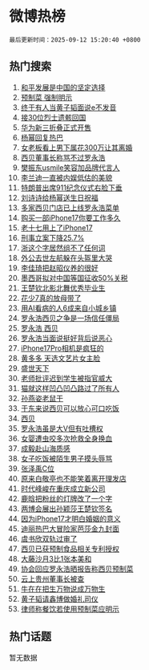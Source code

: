 # 微博热榜

`最后更新时间：2025-09-12 15:20:40 +0800`

## 热门搜索

1. [和平发展是中国的坚定选择](https://m.weibo.cn/search?containerid=100103type%3D1%26t%3D10%26q%3D%23%E5%92%8C%E5%B9%B3%E5%8F%91%E5%B1%95%E6%98%AF%E4%B8%AD%E5%9B%BD%E7%9A%84%E5%9D%9A%E5%AE%9A%E9%80%89%E6%8B%A9%23&stream_entry_id=51&isnewpage=1&extparam=seat%3D1%26q%3D%2523%25E5%2592%258C%25E5%25B9%25B3%25E5%258F%2591%25E5%25B1%2595%25E6%2598%25AF%25E4%25B8%25AD%25E5%259B%25BD%25E7%259A%2584%25E5%259D%259A%25E5%25AE%259A%25E9%2580%2589%25E6%258B%25A9%2523%26filter_type%3Drealtimehot%26stream_entry_id%3D51%26c_type%3D51%26cate%3D10103%26dgr%3D0%26pos%3D0%26display_time%3D1757661639%26pre_seqid%3D17576616393760262004135)
1. [预制菜 强制明示](https://m.weibo.cn/search?containerid=100103type%3D1%26t%3D10%26q%3D%E9%A2%84%E5%88%B6%E8%8F%9C+%E5%BC%BA%E5%88%B6%E6%98%8E%E7%A4%BA&stream_entry_id=31&isnewpage=1&extparam=seat%3D1%26q%3D%25E9%25A2%2584%25E5%2588%25B6%25E8%258F%259C%2520%25E5%25BC%25BA%25E5%2588%25B6%25E6%2598%258E%25E7%25A4%25BA%26filter_type%3Drealtimehot%26band_rank%3D1%26c_type%3D31%26pos%3D0%26cate%3D5001%26flag%3D0%26realpos%3D1%26lcate%3D5001%26dgr%3D0%26stream_entry_id%3D31%26display_time%3D1757661639%26pre_seqid%3D17576616393760262004135)
1. [终于有人当黄子韬面说e不发音](https://m.weibo.cn/search?containerid=100103type%3D1%26t%3D10%26q%3D%E7%BB%88%E4%BA%8E%E6%9C%89%E4%BA%BA%E5%BD%93%E9%BB%84%E5%AD%90%E9%9F%AC%E9%9D%A2%E8%AF%B4e%E4%B8%8D%E5%8F%91%E9%9F%B3&stream_entry_id=31&isnewpage=1&extparam=seat%3D1%26q%3D%25E7%25BB%2588%25E4%25BA%258E%25E6%259C%2589%25E4%25BA%25BA%25E5%25BD%2593%25E9%25BB%2584%25E5%25AD%2590%25E9%259F%25AC%25E9%259D%25A2%25E8%25AF%25B4e%25E4%25B8%258D%25E5%258F%2591%25E9%259F%25B3%26filter_type%3Drealtimehot%26band_rank%3D2%26c_type%3D31%26pos%3D1%26cate%3D5001%26flag%3D1%26realpos%3D2%26lcate%3D5001%26dgr%3D0%26stream_entry_id%3D31%26display_time%3D1757661639%26pre_seqid%3D17576616393760262004135)
1. [接30位烈士遗骸回国](https://m.weibo.cn/search?containerid=100103type%3D1%26t%3D10%26q%3D%23%E6%8E%A530%E4%BD%8D%E7%83%88%E5%A3%AB%E9%81%97%E9%AA%B8%E5%9B%9E%E5%9B%BD%23&stream_entry_id=31&isnewpage=1&extparam=seat%3D1%26q%3D%2523%25E6%258E%25A530%25E4%25BD%258D%25E7%2583%2588%25E5%25A3%25AB%25E9%2581%2597%25E9%25AA%25B8%25E5%259B%259E%25E5%259B%25BD%2523%26filter_type%3Drealtimehot%26band_rank%3D3%26c_type%3D31%26pos%3D2%26cate%3D5001%26flag%3D0%26realpos%3D3%26lcate%3D5001%26dgr%3D0%26stream_entry_id%3D31%26display_time%3D1757661639%26pre_seqid%3D17576616393760262004135)
1. [华为新三折叠正式开售](https://m.weibo.cn/search?containerid=100103type%3D1%26t%3D10%26q%3D%23%E5%8D%8E%E4%B8%BA%E6%96%B0%E4%B8%89%E6%8A%98%E5%8F%A0%E6%AD%A3%E5%BC%8F%E5%BC%80%E5%94%AE%23&stream_entry_id=31&isnewpage=1&extparam=seat%3D1%26q%3D%2523%25E5%258D%258E%25E4%25B8%25BA%25E6%2596%25B0%25E4%25B8%2589%25E6%258A%2598%25E5%258F%25A0%25E6%25AD%25A3%25E5%25BC%258F%25E5%25BC%2580%25E5%2594%25AE%2523%26filter_type%3Drealtimehot%26band_rank%3D4%26adid%3D300783%26topic_ad%3D1%26pos%3D3%26cate%3D5001%26stream_entry_id%3D31%26is_ad_pos%3D1%26lcate%3D5001%26c_type%3D31%26dgr%3D0%26display_time%3D1757661639%26pre_seqid%3D17576616393760262004135)
1. [杨幂回复热巴](https://m.weibo.cn/search?containerid=100103type%3D1%26t%3D10%26q%3D%23%E6%9D%A8%E5%B9%82%E5%9B%9E%E5%A4%8D%E7%83%AD%E5%B7%B4%23&stream_entry_id=31&isnewpage=1&extparam=seat%3D1%26q%3D%2523%25E6%259D%25A8%25E5%25B9%2582%25E5%259B%259E%25E5%25A4%258D%25E7%2583%25AD%25E5%25B7%25B4%2523%26filter_type%3Drealtimehot%26band_rank%3D4%26c_type%3D31%26pos%3D4%26cate%3D5001%26flag%3D1%26realpos%3D4%26lcate%3D5001%26dgr%3D0%26stream_entry_id%3D31%26display_time%3D1757661639%26pre_seqid%3D17576616393760262004135)
1. [女老板看上男下属花300万让其离婚](https://m.weibo.cn/search?containerid=100103type%3D1%26t%3D10%26q%3D%23%E5%A5%B3%E8%80%81%E6%9D%BF%E7%9C%8B%E4%B8%8A%E7%94%B7%E4%B8%8B%E5%B1%9E%E8%8A%B1300%E4%B8%87%E8%AE%A9%E5%85%B6%E7%A6%BB%E5%A9%9A%23&stream_entry_id=31&isnewpage=1&extparam=seat%3D1%26q%3D%2523%25E5%25A5%25B3%25E8%2580%2581%25E6%259D%25BF%25E7%259C%258B%25E4%25B8%258A%25E7%2594%25B7%25E4%25B8%258B%25E5%25B1%259E%25E8%258A%25B1300%25E4%25B8%2587%25E8%25AE%25A9%25E5%2585%25B6%25E7%25A6%25BB%25E5%25A9%259A%2523%26filter_type%3Drealtimehot%26band_rank%3D5%26c_type%3D31%26pos%3D5%26cate%3D5001%26flag%3D0%26realpos%3D5%26lcate%3D5001%26dgr%3D0%26stream_entry_id%3D31%26display_time%3D1757661639%26pre_seqid%3D17576616393760262004135)
1. [西贝董事长称骂不过罗永浩](https://m.weibo.cn/search?containerid=100103type%3D1%26t%3D10%26q%3D%23%E8%A5%BF%E8%B4%9D%E8%91%A3%E4%BA%8B%E9%95%BF%E7%A7%B0%E9%AA%82%E4%B8%8D%E8%BF%87%E7%BD%97%E6%B0%B8%E6%B5%A9%23&stream_entry_id=31&isnewpage=1&extparam=seat%3D1%26q%3D%2523%25E8%25A5%25BF%25E8%25B4%259D%25E8%2591%25A3%25E4%25BA%258B%25E9%2595%25BF%25E7%25A7%25B0%25E9%25AA%2582%25E4%25B8%258D%25E8%25BF%2587%25E7%25BD%2597%25E6%25B0%25B8%25E6%25B5%25A9%2523%26filter_type%3Drealtimehot%26band_rank%3D6%26c_type%3D31%26pos%3D6%26cate%3D5001%26flag%3D0%26realpos%3D6%26lcate%3D5001%26dgr%3D0%26stream_entry_id%3D31%26display_time%3D1757661639%26pre_seqid%3D17576616393760262004135)
1. [樊振东usmile笑容加品牌代言人](https://m.weibo.cn/search?containerid=100103type%3D1%26t%3D10%26q%3D%23%E6%A8%8A%E6%8C%AF%E4%B8%9Cusmile%E7%AC%91%E5%AE%B9%E5%8A%A0%E5%93%81%E7%89%8C%E4%BB%A3%E8%A8%80%E4%BA%BA%23&stream_entry_id=31&isnewpage=1&extparam=seat%3D1%26q%3D%2523%25E6%25A8%258A%25E6%258C%25AF%25E4%25B8%259Cusmile%25E7%25AC%2591%25E5%25AE%25B9%25E5%258A%25A0%25E5%2593%2581%25E7%2589%258C%25E4%25BB%25A3%25E8%25A8%2580%25E4%25BA%25BA%2523%26filter_type%3Drealtimehot%26band_rank%3D7%26adid%3D300819%26topic_ad%3D1%26pos%3D7%26cate%3D5001%26stream_entry_id%3D31%26is_ad_pos%3D1%26lcate%3D5001%26c_type%3D31%26dgr%3D0%26display_time%3D1757661639%26pre_seqid%3D17576616393760262004135)
1. [李兰迪一直被内娱低估的美貌](https://m.weibo.cn/search?containerid=100103type%3D1%26t%3D10%26q%3D%E6%9D%8E%E5%85%B0%E8%BF%AA%E4%B8%80%E7%9B%B4%E8%A2%AB%E5%86%85%E5%A8%B1%E4%BD%8E%E4%BC%B0%E7%9A%84%E7%BE%8E%E8%B2%8C&stream_entry_id=31&isnewpage=1&extparam=seat%3D1%26q%3D%25E6%259D%258E%25E5%2585%25B0%25E8%25BF%25AA%25E4%25B8%2580%25E7%259B%25B4%25E8%25A2%25AB%25E5%2586%2585%25E5%25A8%25B1%25E4%25BD%258E%25E4%25BC%25B0%25E7%259A%2584%25E7%25BE%258E%25E8%25B2%258C%26filter_type%3Drealtimehot%26band_rank%3D7%26c_type%3D31%26pos%3D8%26cate%3D5001%26flag%3D1%26realpos%3D7%26lcate%3D5001%26dgr%3D0%26stream_entry_id%3D31%26display_time%3D1757661639%26pre_seqid%3D17576616393760262004135)
1. [特朗普出席911纪念仪式右脸下垂](https://m.weibo.cn/search?containerid=100103type%3D1%26t%3D10%26q%3D%23%E7%89%B9%E6%9C%97%E6%99%AE%E5%87%BA%E5%B8%AD911%E7%BA%AA%E5%BF%B5%E4%BB%AA%E5%BC%8F%E5%8F%B3%E8%84%B8%E4%B8%8B%E5%9E%82%23&stream_entry_id=31&isnewpage=1&extparam=seat%3D1%26q%3D%2523%25E7%2589%25B9%25E6%259C%2597%25E6%2599%25AE%25E5%2587%25BA%25E5%25B8%25AD911%25E7%25BA%25AA%25E5%25BF%25B5%25E4%25BB%25AA%25E5%25BC%258F%25E5%258F%25B3%25E8%2584%25B8%25E4%25B8%258B%25E5%259E%2582%2523%26filter_type%3Drealtimehot%26band_rank%3D8%26c_type%3D31%26pos%3D9%26cate%3D5001%26flag%3D0%26realpos%3D8%26lcate%3D5001%26dgr%3D0%26stream_entry_id%3D31%26display_time%3D1757661639%26pre_seqid%3D17576616393760262004135)
1. [刘诗诗给杨幂送生日祝福](https://m.weibo.cn/search?containerid=100103type%3D1%26t%3D10%26q%3D%23%E5%88%98%E8%AF%97%E8%AF%97%E7%BB%99%E6%9D%A8%E5%B9%82%E9%80%81%E7%94%9F%E6%97%A5%E7%A5%9D%E7%A6%8F%23&stream_entry_id=31&isnewpage=1&extparam=seat%3D1%26q%3D%2523%25E5%2588%2598%25E8%25AF%2597%25E8%25AF%2597%25E7%25BB%2599%25E6%259D%25A8%25E5%25B9%2582%25E9%2580%2581%25E7%2594%259F%25E6%2597%25A5%25E7%25A5%259D%25E7%25A6%258F%2523%26filter_type%3Drealtimehot%26band_rank%3D9%26c_type%3D31%26pos%3D10%26cate%3D5001%26flag%3D1%26realpos%3D9%26lcate%3D5001%26dgr%3D0%26stream_entry_id%3D31%26display_time%3D1757661639%26pre_seqid%3D17576616393760262004135)
1. [多家西贝门店已上线罗永浩菜单](https://m.weibo.cn/search?containerid=100103type%3D1%26t%3D10%26q%3D%23%E5%A4%9A%E5%AE%B6%E8%A5%BF%E8%B4%9D%E9%97%A8%E5%BA%97%E5%B7%B2%E4%B8%8A%E7%BA%BF%E7%BD%97%E6%B0%B8%E6%B5%A9%E8%8F%9C%E5%8D%95%23&stream_entry_id=31&isnewpage=1&extparam=seat%3D1%26q%3D%2523%25E5%25A4%259A%25E5%25AE%25B6%25E8%25A5%25BF%25E8%25B4%259D%25E9%2597%25A8%25E5%25BA%2597%25E5%25B7%25B2%25E4%25B8%258A%25E7%25BA%25BF%25E7%25BD%2597%25E6%25B0%25B8%25E6%25B5%25A9%25E8%258F%259C%25E5%258D%2595%2523%26filter_type%3Drealtimehot%26band_rank%3D10%26c_type%3D31%26pos%3D11%26cate%3D5001%26flag%3D1%26realpos%3D10%26lcate%3D5001%26dgr%3D0%26stream_entry_id%3D31%26display_time%3D1757661639%26pre_seqid%3D17576616393760262004135)
1. [购买一部iPhone17你要工作多久](https://m.weibo.cn/search?containerid=100103type%3D1%26t%3D10%26q%3D%E8%B4%AD%E4%B9%B0%E4%B8%80%E9%83%A8iPhone17%E4%BD%A0%E8%A6%81%E5%B7%A5%E4%BD%9C%E5%A4%9A%E4%B9%85&stream_entry_id=31&isnewpage=1&extparam=seat%3D1%26q%3D%25E8%25B4%25AD%25E4%25B9%25B0%25E4%25B8%2580%25E9%2583%25A8iPhone17%25E4%25BD%25A0%25E8%25A6%2581%25E5%25B7%25A5%25E4%25BD%259C%25E5%25A4%259A%25E4%25B9%2585%26filter_type%3Drealtimehot%26band_rank%3D11%26c_type%3D31%26pos%3D12%26cate%3D5001%26flag%3D2%26realpos%3D11%26lcate%3D5001%26dgr%3D0%26stream_entry_id%3D31%26display_time%3D1757661639%26pre_seqid%3D17576616393760262004135)
1. [老十七用上了iPhone17](https://m.weibo.cn/search?containerid=100103type%3D1%26t%3D10%26q%3D%E8%80%81%E5%8D%81%E4%B8%83%E7%94%A8%E4%B8%8A%E4%BA%86iPhone17&stream_entry_id=31&isnewpage=1&extparam=seat%3D1%26q%3D%25E8%2580%2581%25E5%258D%2581%25E4%25B8%2583%25E7%2594%25A8%25E4%25B8%258A%25E4%25BA%2586iPhone17%26filter_type%3Drealtimehot%26band_rank%3D12%26c_type%3D31%26pos%3D13%26cate%3D5001%26flag%3D1%26realpos%3D12%26lcate%3D5001%26dgr%3D0%26stream_entry_id%3D31%26display_time%3D1757661639%26pre_seqid%3D17576616393760262004135)
1. [刑事立案下降25.7%](https://m.weibo.cn/search?containerid=100103type%3D1%26t%3D10%26q%3D%23%E5%88%91%E4%BA%8B%E7%AB%8B%E6%A1%88%E4%B8%8B%E9%99%8D25.7%25%23&stream_entry_id=31&isnewpage=1&extparam=seat%3D1%26q%3D%2523%25E5%2588%2591%25E4%25BA%258B%25E7%25AB%258B%25E6%25A1%2588%25E4%25B8%258B%25E9%2599%258D25.7%2525%2523%26filter_type%3Drealtimehot%26band_rank%3D13%26c_type%3D31%26pos%3D14%26cate%3D5001%26flag%3D0%26realpos%3D13%26lcate%3D5001%26dgr%3D0%26stream_entry_id%3D31%26display_time%3D1757661639%26pre_seqid%3D17576616393760262004135)
1. [浙这个字居然组不了任何词](https://m.weibo.cn/search?containerid=100103type%3D1%26t%3D10%26q%3D%E6%B5%99%E8%BF%99%E4%B8%AA%E5%AD%97%E5%B1%85%E7%84%B6%E7%BB%84%E4%B8%8D%E4%BA%86%E4%BB%BB%E4%BD%95%E8%AF%8D&stream_entry_id=31&isnewpage=1&extparam=seat%3D1%26q%3D%25E6%25B5%2599%25E8%25BF%2599%25E4%25B8%25AA%25E5%25AD%2597%25E5%25B1%2585%25E7%2584%25B6%25E7%25BB%2584%25E4%25B8%258D%25E4%25BA%2586%25E4%25BB%25BB%25E4%25BD%2595%25E8%25AF%258D%26filter_type%3Drealtimehot%26band_rank%3D14%26c_type%3D31%26pos%3D15%26cate%3D5001%26flag%3D1%26realpos%3D14%26lcate%3D5001%26dgr%3D0%26stream_entry_id%3D31%26display_time%3D1757661639%26pre_seqid%3D17576616393760262004135)
1. [外公去世左航躲在头盔里大哭](https://m.weibo.cn/search?containerid=100103type%3D1%26t%3D10%26q%3D%E5%A4%96%E5%85%AC%E5%8E%BB%E4%B8%96%E5%B7%A6%E8%88%AA%E8%BA%B2%E5%9C%A8%E5%A4%B4%E7%9B%94%E9%87%8C%E5%A4%A7%E5%93%AD&stream_entry_id=31&isnewpage=1&extparam=seat%3D1%26q%3D%25E5%25A4%2596%25E5%2585%25AC%25E5%258E%25BB%25E4%25B8%2596%25E5%25B7%25A6%25E8%2588%25AA%25E8%25BA%25B2%25E5%259C%25A8%25E5%25A4%25B4%25E7%259B%2594%25E9%2587%258C%25E5%25A4%25A7%25E5%2593%25AD%26filter_type%3Drealtimehot%26band_rank%3D15%26c_type%3D31%26pos%3D16%26cate%3D5001%26flag%3D0%26realpos%3D15%26lcate%3D5001%26dgr%3D0%26stream_entry_id%3D31%26display_time%3D1757661639%26pre_seqid%3D17576616393760262004135)
1. [李佳琦把赵昭仪养的很好](https://m.weibo.cn/search?containerid=100103type%3D1%26t%3D10%26q%3D%E6%9D%8E%E4%BD%B3%E7%90%A6%E6%8A%8A%E8%B5%B5%E6%98%AD%E4%BB%AA%E5%85%BB%E7%9A%84%E5%BE%88%E5%A5%BD&stream_entry_id=31&isnewpage=1&extparam=seat%3D1%26q%3D%25E6%259D%258E%25E4%25BD%25B3%25E7%2590%25A6%25E6%258A%258A%25E8%25B5%25B5%25E6%2598%25AD%25E4%25BB%25AA%25E5%2585%25BB%25E7%259A%2584%25E5%25BE%2588%25E5%25A5%25BD%26filter_type%3Drealtimehot%26band_rank%3D16%26c_type%3D31%26pos%3D17%26cate%3D5001%26flag%3D0%26realpos%3D16%26lcate%3D5001%26dgr%3D0%26stream_entry_id%3D31%26display_time%3D1757661639%26pre_seqid%3D17576616393760262004135)
1. [墨西哥拟对中国等国征收50%关税](https://m.weibo.cn/search?containerid=100103type%3D1%26t%3D10%26q%3D%23%E5%A2%A8%E8%A5%BF%E5%93%A5%E6%8B%9F%E5%AF%B9%E4%B8%AD%E5%9B%BD%E7%AD%89%E5%9B%BD%E5%BE%81%E6%94%B650%25%E5%85%B3%E7%A8%8E%23&stream_entry_id=31&isnewpage=1&extparam=seat%3D1%26q%3D%2523%25E5%25A2%25A8%25E8%25A5%25BF%25E5%2593%25A5%25E6%258B%259F%25E5%25AF%25B9%25E4%25B8%25AD%25E5%259B%25BD%25E7%25AD%2589%25E5%259B%25BD%25E5%25BE%2581%25E6%2594%25B650%2525%25E5%2585%25B3%25E7%25A8%258E%2523%26filter_type%3Drealtimehot%26band_rank%3D17%26c_type%3D31%26pos%3D18%26cate%3D5001%26flag%3D1%26realpos%3D17%26lcate%3D5001%26dgr%3D0%26stream_entry_id%3D31%26display_time%3D1757661639%26pre_seqid%3D17576616393760262004135)
1. [王楚钦北影北舞优秀毕业生](https://m.weibo.cn/search?containerid=100103type%3D1%26t%3D10%26q%3D%23%E7%8E%8B%E6%A5%9A%E9%92%A6%E5%8C%97%E5%BD%B1%E5%8C%97%E8%88%9E%E4%BC%98%E7%A7%80%E6%AF%95%E4%B8%9A%E7%94%9F%23&stream_entry_id=31&isnewpage=1&extparam=seat%3D1%26q%3D%2523%25E7%258E%258B%25E6%25A5%259A%25E9%2592%25A6%25E5%258C%2597%25E5%25BD%25B1%25E5%258C%2597%25E8%2588%259E%25E4%25BC%2598%25E7%25A7%2580%25E6%25AF%2595%25E4%25B8%259A%25E7%2594%259F%2523%26filter_type%3Drealtimehot%26band_rank%3D18%26c_type%3D31%26pos%3D19%26cate%3D5001%26flag%3D1%26realpos%3D18%26lcate%3D5001%26dgr%3D0%26stream_entry_id%3D31%26display_time%3D1757661639%26pre_seqid%3D17576616393760262004135)
1. [花少7真的放母带了](https://m.weibo.cn/search?containerid=100103type%3D1%26t%3D10%26q%3D%23%E8%8A%B1%E5%B0%917%E7%9C%9F%E7%9A%84%E6%94%BE%E6%AF%8D%E5%B8%A6%E4%BA%86%23&stream_entry_id=31&isnewpage=1&extparam=seat%3D1%26q%3D%2523%25E8%258A%25B1%25E5%25B0%25917%25E7%259C%259F%25E7%259A%2584%25E6%2594%25BE%25E6%25AF%258D%25E5%25B8%25A6%25E4%25BA%2586%2523%26filter_type%3Drealtimehot%26band_rank%3D19%26c_type%3D31%26pos%3D20%26cate%3D5001%26flag%3D1%26realpos%3D19%26lcate%3D5001%26dgr%3D0%26stream_entry_id%3D31%26display_time%3D1757661639%26pre_seqid%3D17576616393760262004135)
1. [用AI看病的人6成来自小城乡镇](https://m.weibo.cn/search?containerid=100103type%3D1%26t%3D10%26q%3D%23%E7%94%A8AI%E7%9C%8B%E7%97%85%E7%9A%84%E4%BA%BA6%E6%88%90%E6%9D%A5%E8%87%AA%E5%B0%8F%E5%9F%8E%E4%B9%A1%E9%95%87%23&stream_entry_id=31&isnewpage=1&extparam=seat%3D1%26q%3D%2523%25E7%2594%25A8AI%25E7%259C%258B%25E7%2597%2585%25E7%259A%2584%25E4%25BA%25BA6%25E6%2588%2590%25E6%259D%25A5%25E8%2587%25AA%25E5%25B0%258F%25E5%259F%258E%25E4%25B9%25A1%25E9%2595%2587%2523%26filter_type%3Drealtimehot%26band_rank%3D20%26c_type%3D31%26pos%3D21%26cate%3D5001%26flag%3D1%26realpos%3D20%26lcate%3D5001%26dgr%3D0%26stream_entry_id%3D31%26display_time%3D1757661639%26pre_seqid%3D17576616393760262004135)
1. [罗永浩西贝之争是一场信任僵局](https://m.weibo.cn/search?containerid=100103type%3D1%26t%3D10%26q%3D%23%E7%BD%97%E6%B0%B8%E6%B5%A9%E8%A5%BF%E8%B4%9D%E4%B9%8B%E4%BA%89%E6%98%AF%E4%B8%80%E5%9C%BA%E4%BF%A1%E4%BB%BB%E5%83%B5%E5%B1%80%23&stream_entry_id=31&isnewpage=1&extparam=seat%3D1%26q%3D%2523%25E7%25BD%2597%25E6%25B0%25B8%25E6%25B5%25A9%25E8%25A5%25BF%25E8%25B4%259D%25E4%25B9%258B%25E4%25BA%2589%25E6%2598%25AF%25E4%25B8%2580%25E5%259C%25BA%25E4%25BF%25A1%25E4%25BB%25BB%25E5%2583%25B5%25E5%25B1%2580%2523%26filter_type%3Drealtimehot%26band_rank%3D21%26c_type%3D31%26pos%3D22%26cate%3D5001%26flag%3D1%26realpos%3D21%26lcate%3D5001%26dgr%3D0%26stream_entry_id%3D31%26display_time%3D1757661639%26pre_seqid%3D17576616393760262004135)
1. [罗永浩 西贝](https://m.weibo.cn/search?containerid=100103type%3D1%26t%3D10%26q%3D%E7%BD%97%E6%B0%B8%E6%B5%A9+%E8%A5%BF%E8%B4%9D&stream_entry_id=31&isnewpage=1&extparam=seat%3D1%26q%3D%25E7%25BD%2597%25E6%25B0%25B8%25E6%25B5%25A9%2520%25E8%25A5%25BF%25E8%25B4%259D%26filter_type%3Drealtimehot%26band_rank%3D22%26c_type%3D31%26pos%3D23%26cate%3D5001%26flag%3D0%26realpos%3D22%26lcate%3D5001%26dgr%3D0%26stream_entry_id%3D31%26display_time%3D1757661639%26pre_seqid%3D17576616393760262004135)
1. [罗永浩当面说挺好背后说恶心](https://m.weibo.cn/search?containerid=100103type%3D1%26t%3D10%26q%3D%23%E7%BD%97%E6%B0%B8%E6%B5%A9%E5%BD%93%E9%9D%A2%E8%AF%B4%E6%8C%BA%E5%A5%BD%E8%83%8C%E5%90%8E%E8%AF%B4%E6%81%B6%E5%BF%83%23&stream_entry_id=31&isnewpage=1&extparam=seat%3D1%26q%3D%2523%25E7%25BD%2597%25E6%25B0%25B8%25E6%25B5%25A9%25E5%25BD%2593%25E9%259D%25A2%25E8%25AF%25B4%25E6%258C%25BA%25E5%25A5%25BD%25E8%2583%258C%25E5%2590%258E%25E8%25AF%25B4%25E6%2581%25B6%25E5%25BF%2583%2523%26filter_type%3Drealtimehot%26band_rank%3D23%26c_type%3D31%26pos%3D24%26cate%3D5001%26flag%3D0%26realpos%3D23%26lcate%3D5001%26dgr%3D0%26stream_entry_id%3D31%26display_time%3D1757661639%26pre_seqid%3D17576616393760262004135)
1. [iPhone17Pro相机是疯狂的](https://m.weibo.cn/search?containerid=100103type%3D1%26t%3D10%26q%3DiPhone17Pro%E7%9B%B8%E6%9C%BA%E6%98%AF%E7%96%AF%E7%8B%82%E7%9A%84&stream_entry_id=31&isnewpage=1&extparam=seat%3D1%26q%3DiPhone17Pro%25E7%259B%25B8%25E6%259C%25BA%25E6%2598%25AF%25E7%2596%25AF%25E7%258B%2582%25E7%259A%2584%26filter_type%3Drealtimehot%26band_rank%3D24%26c_type%3D31%26pos%3D25%26cate%3D5001%26flag%3D0%26realpos%3D24%26lcate%3D5001%26dgr%3D0%26stream_entry_id%3D31%26display_time%3D1757661639%26pre_seqid%3D17576616393760262004135)
1. [黄多多 天选文艺片女主脸](https://m.weibo.cn/search?containerid=100103type%3D1%26t%3D10%26q%3D%E9%BB%84%E5%A4%9A%E5%A4%9A+%E5%A4%A9%E9%80%89%E6%96%87%E8%89%BA%E7%89%87%E5%A5%B3%E4%B8%BB%E8%84%B8&stream_entry_id=31&isnewpage=1&extparam=seat%3D1%26q%3D%25E9%25BB%2584%25E5%25A4%259A%25E5%25A4%259A%2520%25E5%25A4%25A9%25E9%2580%2589%25E6%2596%2587%25E8%2589%25BA%25E7%2589%2587%25E5%25A5%25B3%25E4%25B8%25BB%25E8%2584%25B8%26filter_type%3Drealtimehot%26band_rank%3D25%26c_type%3D31%26pos%3D26%26cate%3D5001%26flag%3D0%26realpos%3D25%26lcate%3D5001%26dgr%3D0%26stream_entry_id%3D31%26display_time%3D1757661639%26pre_seqid%3D17576616393760262004135)
1. [盛世天下](https://m.weibo.cn/search?containerid=100103type%3D1%26t%3D10%26q%3D%E7%9B%9B%E4%B8%96%E5%A4%A9%E4%B8%8B&stream_entry_id=31&isnewpage=1&extparam=seat%3D1%26q%3D%25E7%259B%259B%25E4%25B8%2596%25E5%25A4%25A9%25E4%25B8%258B%26filter_type%3Drealtimehot%26band_rank%3D26%26c_type%3D31%26pos%3D27%26cate%3D5001%26flag%3D1%26realpos%3D26%26lcate%3D5001%26dgr%3D0%26stream_entry_id%3D31%26display_time%3D1757661639%26pre_seqid%3D17576616393760262004135)
1. [老师批评迟到学生被指官威大](https://m.weibo.cn/search?containerid=100103type%3D1%26t%3D10%26q%3D%E8%80%81%E5%B8%88%E6%89%B9%E8%AF%84%E8%BF%9F%E5%88%B0%E5%AD%A6%E7%94%9F%E8%A2%AB%E6%8C%87%E5%AE%98%E5%A8%81%E5%A4%A7&stream_entry_id=31&isnewpage=1&extparam=seat%3D1%26q%3D%25E8%2580%2581%25E5%25B8%2588%25E6%2589%25B9%25E8%25AF%2584%25E8%25BF%259F%25E5%2588%25B0%25E5%25AD%25A6%25E7%2594%259F%25E8%25A2%25AB%25E6%258C%2587%25E5%25AE%2598%25E5%25A8%2581%25E5%25A4%25A7%26filter_type%3Drealtimehot%26band_rank%3D27%26c_type%3D31%26pos%3D28%26cate%3D5001%26flag%3D0%26realpos%3D27%26lcate%3D5001%26dgr%3D0%26stream_entry_id%3D31%26display_time%3D1757661639%26pre_seqid%3D17576616393760262004135)
1. [猫就这样凹凸凹凸路过了所有人](https://m.weibo.cn/search?containerid=100103type%3D1%26t%3D10%26q%3D%E7%8C%AB%E5%B0%B1%E8%BF%99%E6%A0%B7%E5%87%B9%E5%87%B8%E5%87%B9%E5%87%B8%E8%B7%AF%E8%BF%87%E4%BA%86%E6%89%80%E6%9C%89%E4%BA%BA&stream_entry_id=31&isnewpage=1&extparam=seat%3D1%26q%3D%25E7%258C%25AB%25E5%25B0%25B1%25E8%25BF%2599%25E6%25A0%25B7%25E5%2587%25B9%25E5%2587%25B8%25E5%2587%25B9%25E5%2587%25B8%25E8%25B7%25AF%25E8%25BF%2587%25E4%25BA%2586%25E6%2589%2580%25E6%259C%2589%25E4%25BA%25BA%26filter_type%3Drealtimehot%26band_rank%3D28%26c_type%3D31%26pos%3D29%26cate%3D5001%26flag%3D0%26realpos%3D28%26lcate%3D5001%26dgr%3D0%26stream_entry_id%3D31%26display_time%3D1757661639%26pre_seqid%3D17576616393760262004135)
1. [孙燕姿老鼠干](https://m.weibo.cn/search?containerid=100103type%3D1%26t%3D10%26q%3D%E5%AD%99%E7%87%95%E5%A7%BF%E8%80%81%E9%BC%A0%E5%B9%B2&stream_entry_id=31&isnewpage=1&extparam=seat%3D1%26q%3D%25E5%25AD%2599%25E7%2587%2595%25E5%25A7%25BF%25E8%2580%2581%25E9%25BC%25A0%25E5%25B9%25B2%26filter_type%3Drealtimehot%26band_rank%3D29%26c_type%3D31%26pos%3D30%26cate%3D5001%26flag%3D0%26realpos%3D29%26lcate%3D5001%26dgr%3D0%26stream_entry_id%3D31%26display_time%3D1757661639%26pre_seqid%3D17576616393760262004135)
1. [于东来说西贝可以放心可口吃饭](https://m.weibo.cn/search?containerid=100103type%3D1%26t%3D10%26q%3D%23%E4%BA%8E%E4%B8%9C%E6%9D%A5%E8%AF%B4%E8%A5%BF%E8%B4%9D%E5%8F%AF%E4%BB%A5%E6%94%BE%E5%BF%83%E5%8F%AF%E5%8F%A3%E5%90%83%E9%A5%AD%23&stream_entry_id=31&isnewpage=1&extparam=seat%3D1%26q%3D%2523%25E4%25BA%258E%25E4%25B8%259C%25E6%259D%25A5%25E8%25AF%25B4%25E8%25A5%25BF%25E8%25B4%259D%25E5%258F%25AF%25E4%25BB%25A5%25E6%2594%25BE%25E5%25BF%2583%25E5%258F%25AF%25E5%258F%25A3%25E5%2590%2583%25E9%25A5%25AD%2523%26filter_type%3Drealtimehot%26band_rank%3D30%26c_type%3D31%26pos%3D31%26cate%3D5001%26flag%3D1%26realpos%3D30%26lcate%3D5001%26dgr%3D0%26stream_entry_id%3D31%26display_time%3D1757661639%26pre_seqid%3D17576616393760262004135)
1. [西贝](https://m.weibo.cn/search?containerid=100103type%3D1%26t%3D10%26q%3D%E8%A5%BF%E8%B4%9D&stream_entry_id=31&isnewpage=1&extparam=seat%3D1%26q%3D%25E8%25A5%25BF%25E8%25B4%259D%26filter_type%3Drealtimehot%26band_rank%3D31%26c_type%3D31%26pos%3D32%26cate%3D5001%26flag%3D0%26realpos%3D31%26lcate%3D5001%26dgr%3D0%26stream_entry_id%3D31%26display_time%3D1757661639%26pre_seqid%3D17576616393760262004135)
1. [罗永浩虽是大V但有吐槽权](https://m.weibo.cn/search?containerid=100103type%3D1%26t%3D10%26q%3D%23%E7%BD%97%E6%B0%B8%E6%B5%A9%E8%99%BD%E6%98%AF%E5%A4%A7V%E4%BD%86%E6%9C%89%E5%90%90%E6%A7%BD%E6%9D%83%23&stream_entry_id=31&isnewpage=1&extparam=seat%3D1%26q%3D%2523%25E7%25BD%2597%25E6%25B0%25B8%25E6%25B5%25A9%25E8%2599%25BD%25E6%2598%25AF%25E5%25A4%25A7V%25E4%25BD%2586%25E6%259C%2589%25E5%2590%2590%25E6%25A7%25BD%25E6%259D%2583%2523%26filter_type%3Drealtimehot%26band_rank%3D32%26c_type%3D31%26pos%3D33%26cate%3D5001%26flag%3D0%26realpos%3D32%26lcate%3D5001%26dgr%3D0%26stream_entry_id%3D31%26display_time%3D1757661639%26pre_seqid%3D17576616393760262004135)
1. [女婴遭虫咬多次抢救全身换血](https://m.weibo.cn/search?containerid=100103type%3D1%26t%3D10%26q%3D%23%E5%A5%B3%E5%A9%B4%E9%81%AD%E8%99%AB%E5%92%AC%E5%A4%9A%E6%AC%A1%E6%8A%A2%E6%95%91%E5%85%A8%E8%BA%AB%E6%8D%A2%E8%A1%80%23&stream_entry_id=31&isnewpage=1&extparam=seat%3D1%26q%3D%2523%25E5%25A5%25B3%25E5%25A9%25B4%25E9%2581%25AD%25E8%2599%25AB%25E5%2592%25AC%25E5%25A4%259A%25E6%25AC%25A1%25E6%258A%25A2%25E6%2595%2591%25E5%2585%25A8%25E8%25BA%25AB%25E6%258D%25A2%25E8%25A1%2580%2523%26filter_type%3Drealtimehot%26band_rank%3D33%26c_type%3D31%26pos%3D34%26cate%3D5001%26flag%3D0%26realpos%3D33%26lcate%3D5001%26dgr%3D0%26stream_entry_id%3D31%26display_time%3D1757661639%26pre_seqid%3D17576616393760262004135)
1. [成毅赴山海质感](https://m.weibo.cn/search?containerid=100103type%3D1%26t%3D10%26q%3D%23%E6%88%90%E6%AF%85%E8%B5%B4%E5%B1%B1%E6%B5%B7%E8%B4%A8%E6%84%9F%23&stream_entry_id=31&isnewpage=1&extparam=seat%3D1%26q%3D%2523%25E6%2588%2590%25E6%25AF%2585%25E8%25B5%25B4%25E5%25B1%25B1%25E6%25B5%25B7%25E8%25B4%25A8%25E6%2584%259F%2523%26filter_type%3Drealtimehot%26band_rank%3D34%26c_type%3D31%26pos%3D35%26cate%3D5001%26flag%3D1%26realpos%3D34%26lcate%3D5001%26dgr%3D0%26stream_entry_id%3D31%26display_time%3D1757661639%26pre_seqid%3D17576616393760262004135)
1. [女子吃饭被陌生男子摸头辱骂](https://m.weibo.cn/search?containerid=100103type%3D1%26t%3D10%26q%3D%E5%A5%B3%E5%AD%90%E5%90%83%E9%A5%AD%E8%A2%AB%E9%99%8C%E7%94%9F%E7%94%B7%E5%AD%90%E6%91%B8%E5%A4%B4%E8%BE%B1%E9%AA%82&stream_entry_id=31&isnewpage=1&extparam=seat%3D1%26q%3D%25E5%25A5%25B3%25E5%25AD%2590%25E5%2590%2583%25E9%25A5%25AD%25E8%25A2%25AB%25E9%2599%258C%25E7%2594%259F%25E7%2594%25B7%25E5%25AD%2590%25E6%2591%25B8%25E5%25A4%25B4%25E8%25BE%25B1%25E9%25AA%2582%26filter_type%3Drealtimehot%26band_rank%3D35%26c_type%3D31%26pos%3D36%26cate%3D5001%26flag%3D1%26realpos%3D35%26lcate%3D5001%26dgr%3D0%26stream_entry_id%3D31%26display_time%3D1757661639%26pre_seqid%3D17576616393760262004135)
1. [张泽禹C位](https://m.weibo.cn/search?containerid=100103type%3D1%26t%3D10%26q%3D%E5%BC%A0%E6%B3%BD%E7%A6%B9C%E4%BD%8D&stream_entry_id=31&isnewpage=1&extparam=seat%3D1%26q%3D%25E5%25BC%25A0%25E6%25B3%25BD%25E7%25A6%25B9C%25E4%25BD%258D%26filter_type%3Drealtimehot%26band_rank%3D36%26c_type%3D31%26pos%3D37%26cate%3D5001%26flag%3D1%26realpos%3D36%26lcate%3D5001%26dgr%3D0%26stream_entry_id%3D31%26display_time%3D1757661639%26pre_seqid%3D17576616393760262004135)
1. [原来白敬亭也不能笑着离开理发店](https://m.weibo.cn/search?containerid=100103type%3D1%26t%3D10%26q%3D%E5%8E%9F%E6%9D%A5%E7%99%BD%E6%95%AC%E4%BA%AD%E4%B9%9F%E4%B8%8D%E8%83%BD%E7%AC%91%E7%9D%80%E7%A6%BB%E5%BC%80%E7%90%86%E5%8F%91%E5%BA%97&stream_entry_id=31&isnewpage=1&extparam=seat%3D1%26q%3D%25E5%258E%259F%25E6%259D%25A5%25E7%2599%25BD%25E6%2595%25AC%25E4%25BA%25AD%25E4%25B9%259F%25E4%25B8%258D%25E8%2583%25BD%25E7%25AC%2591%25E7%259D%2580%25E7%25A6%25BB%25E5%25BC%2580%25E7%2590%2586%25E5%258F%2591%25E5%25BA%2597%26filter_type%3Drealtimehot%26band_rank%3D37%26c_type%3D31%26pos%3D38%26cate%3D5001%26flag%3D0%26realpos%3D37%26lcate%3D5001%26dgr%3D0%26stream_entry_id%3D31%26display_time%3D1757661639%26pre_seqid%3D17576616393760262004135)
1. [时代峰峻在重庆成立新公司](https://m.weibo.cn/search?containerid=100103type%3D1%26t%3D10%26q%3D%23%E6%97%B6%E4%BB%A3%E5%B3%B0%E5%B3%BB%E5%9C%A8%E9%87%8D%E5%BA%86%E6%88%90%E7%AB%8B%E6%96%B0%E5%85%AC%E5%8F%B8%23&stream_entry_id=31&isnewpage=1&extparam=seat%3D1%26q%3D%2523%25E6%2597%25B6%25E4%25BB%25A3%25E5%25B3%25B0%25E5%25B3%25BB%25E5%259C%25A8%25E9%2587%258D%25E5%25BA%2586%25E6%2588%2590%25E7%25AB%258B%25E6%2596%25B0%25E5%2585%25AC%25E5%258F%25B8%2523%26filter_type%3Drealtimehot%26band_rank%3D38%26c_type%3D31%26pos%3D39%26cate%3D5001%26flag%3D1%26realpos%3D38%26lcate%3D5001%26dgr%3D0%26stream_entry_id%3D31%26display_time%3D1757661639%26pre_seqid%3D17576616393760262004135)
1. [鹿晗把粉丝的灯牌改了一个字](https://m.weibo.cn/search?containerid=100103type%3D1%26t%3D10%26q%3D%E9%B9%BF%E6%99%97%E6%8A%8A%E7%B2%89%E4%B8%9D%E7%9A%84%E7%81%AF%E7%89%8C%E6%94%B9%E4%BA%86%E4%B8%80%E4%B8%AA%E5%AD%97&stream_entry_id=31&isnewpage=1&extparam=seat%3D1%26q%3D%25E9%25B9%25BF%25E6%2599%2597%25E6%258A%258A%25E7%25B2%2589%25E4%25B8%259D%25E7%259A%2584%25E7%2581%25AF%25E7%2589%258C%25E6%2594%25B9%25E4%25BA%2586%25E4%25B8%2580%25E4%25B8%25AA%25E5%25AD%2597%26filter_type%3Drealtimehot%26band_rank%3D39%26c_type%3D31%26pos%3D40%26cate%3D5001%26flag%3D1%26realpos%3D39%26lcate%3D5001%26dgr%3D0%26stream_entry_id%3D31%26display_time%3D1757661639%26pre_seqid%3D17576616393760262004135)
1. [两博会展出孙颖莎王楚钦签名](https://m.weibo.cn/search?containerid=100103type%3D1%26t%3D10%26q%3D%23%E4%B8%A4%E5%8D%9A%E4%BC%9A%E5%B1%95%E5%87%BA%E5%AD%99%E9%A2%96%E8%8E%8E%E7%8E%8B%E6%A5%9A%E9%92%A6%E7%AD%BE%E5%90%8D%23&stream_entry_id=31&isnewpage=1&extparam=seat%3D1%26q%3D%2523%25E4%25B8%25A4%25E5%258D%259A%25E4%25BC%259A%25E5%25B1%2595%25E5%2587%25BA%25E5%25AD%2599%25E9%25A2%2596%25E8%258E%258E%25E7%258E%258B%25E6%25A5%259A%25E9%2592%25A6%25E7%25AD%25BE%25E5%2590%258D%2523%26filter_type%3Drealtimehot%26band_rank%3D40%26c_type%3D31%26pos%3D41%26cate%3D5001%26flag%3D1%26realpos%3D40%26lcate%3D5001%26dgr%3D0%26stream_entry_id%3D31%26display_time%3D1757661639%26pre_seqid%3D17576616393760262004135)
1. [因为iPhone17才明白婚姻的意义](https://m.weibo.cn/search?containerid=100103type%3D1%26t%3D10%26q%3D%E5%9B%A0%E4%B8%BAiPhone17%E6%89%8D%E6%98%8E%E7%99%BD%E5%A9%9A%E5%A7%BB%E7%9A%84%E6%84%8F%E4%B9%89&stream_entry_id=31&isnewpage=1&extparam=seat%3D1%26q%3D%25E5%259B%25A0%25E4%25B8%25BAiPhone17%25E6%2589%258D%25E6%2598%258E%25E7%2599%25BD%25E5%25A9%259A%25E5%25A7%25BB%25E7%259A%2584%25E6%2584%258F%25E4%25B9%2589%26filter_type%3Drealtimehot%26band_rank%3D41%26c_type%3D31%26pos%3D42%26cate%3D5001%26flag%3D1%26realpos%3D41%26lcate%3D5001%26dgr%3D0%26stream_entry_id%3D31%26display_time%3D1757661639%26pre_seqid%3D17576616393760262004135)
1. [迪丽热巴大冒险家芭莎金九封面](https://m.weibo.cn/search?containerid=100103type%3D1%26t%3D10%26q%3D%E8%BF%AA%E4%B8%BD%E7%83%AD%E5%B7%B4%E5%A4%A7%E5%86%92%E9%99%A9%E5%AE%B6%E8%8A%AD%E8%8E%8E%E9%87%91%E4%B9%9D%E5%B0%81%E9%9D%A2&stream_entry_id=31&isnewpage=1&extparam=seat%3D1%26q%3D%25E8%25BF%25AA%25E4%25B8%25BD%25E7%2583%25AD%25E5%25B7%25B4%25E5%25A4%25A7%25E5%2586%2592%25E9%2599%25A9%25E5%25AE%25B6%25E8%258A%25AD%25E8%258E%258E%25E9%2587%2591%25E4%25B9%259D%25E5%25B0%2581%25E9%259D%25A2%26filter_type%3Drealtimehot%26band_rank%3D42%26c_type%3D31%26pos%3D43%26cate%3D5001%26flag%3D1%26realpos%3D42%26lcate%3D5001%26dgr%3D0%26stream_entry_id%3D31%26display_time%3D1757661639%26pre_seqid%3D17576616393760262004135)
1. [虞书欣双轨过审了](https://m.weibo.cn/search?containerid=100103type%3D1%26t%3D10%26q%3D%23%E8%99%9E%E4%B9%A6%E6%AC%A3%E5%8F%8C%E8%BD%A8%E8%BF%87%E5%AE%A1%E4%BA%86%23&stream_entry_id=31&isnewpage=1&extparam=seat%3D1%26q%3D%2523%25E8%2599%259E%25E4%25B9%25A6%25E6%25AC%25A3%25E5%258F%258C%25E8%25BD%25A8%25E8%25BF%2587%25E5%25AE%25A1%25E4%25BA%2586%2523%26filter_type%3Drealtimehot%26band_rank%3D43%26c_type%3D31%26pos%3D44%26cate%3D5001%26flag%3D0%26realpos%3D43%26lcate%3D5001%26dgr%3D0%26stream_entry_id%3D31%26display_time%3D1757661639%26pre_seqid%3D17576616393760262004135)
1. [西贝已获预制食品相关专利授权](https://m.weibo.cn/search?containerid=100103type%3D1%26t%3D10%26q%3D%23%E8%A5%BF%E8%B4%9D%E5%B7%B2%E8%8E%B7%E9%A2%84%E5%88%B6%E9%A3%9F%E5%93%81%E7%9B%B8%E5%85%B3%E4%B8%93%E5%88%A9%E6%8E%88%E6%9D%83%23&stream_entry_id=31&isnewpage=1&extparam=seat%3D1%26q%3D%2523%25E8%25A5%25BF%25E8%25B4%259D%25E5%25B7%25B2%25E8%258E%25B7%25E9%25A2%2584%25E5%2588%25B6%25E9%25A3%259F%25E5%2593%2581%25E7%259B%25B8%25E5%2585%25B3%25E4%25B8%2593%25E5%2588%25A9%25E6%258E%2588%25E6%259D%2583%2523%26filter_type%3Drealtimehot%26band_rank%3D44%26c_type%3D31%26pos%3D45%26cate%3D5001%26flag%3D0%26realpos%3D44%26lcate%3D5001%26dgr%3D0%26stream_entry_id%3D31%26display_time%3D1757661639%26pre_seqid%3D17576616393760262004135)
1. [大藤沙月3比1张本美和](https://m.weibo.cn/search?containerid=100103type%3D1%26t%3D10%26q%3D%23%E5%A4%A7%E8%97%A4%E6%B2%99%E6%9C%883%E6%AF%941%E5%BC%A0%E6%9C%AC%E7%BE%8E%E5%92%8C%23&stream_entry_id=31&isnewpage=1&extparam=seat%3D1%26q%3D%2523%25E5%25A4%25A7%25E8%2597%25A4%25E6%25B2%2599%25E6%259C%25883%25E6%25AF%25941%25E5%25BC%25A0%25E6%259C%25AC%25E7%25BE%258E%25E5%2592%258C%2523%26filter_type%3Drealtimehot%26band_rank%3D45%26c_type%3D31%26pos%3D46%26cate%3D5001%26flag%3D1%26realpos%3D45%26lcate%3D5001%26dgr%3D0%26stream_entry_id%3D31%26display_time%3D1757661639%26pre_seqid%3D17576616393760262004135)
1. [协会回应罗永浩晒报告称西贝预制菜](https://m.weibo.cn/search?containerid=100103type%3D1%26t%3D10%26q%3D%23%E5%8D%8F%E4%BC%9A%E5%9B%9E%E5%BA%94%E7%BD%97%E6%B0%B8%E6%B5%A9%E6%99%92%E6%8A%A5%E5%91%8A%E7%A7%B0%E8%A5%BF%E8%B4%9D%E9%A2%84%E5%88%B6%E8%8F%9C%23&stream_entry_id=31&isnewpage=1&extparam=seat%3D1%26q%3D%2523%25E5%258D%258F%25E4%25BC%259A%25E5%259B%259E%25E5%25BA%2594%25E7%25BD%2597%25E6%25B0%25B8%25E6%25B5%25A9%25E6%2599%2592%25E6%258A%25A5%25E5%2591%258A%25E7%25A7%25B0%25E8%25A5%25BF%25E8%25B4%259D%25E9%25A2%2584%25E5%2588%25B6%25E8%258F%259C%2523%26filter_type%3Drealtimehot%26band_rank%3D46%26c_type%3D31%26pos%3D47%26cate%3D5001%26flag%3D1%26realpos%3D46%26lcate%3D5001%26dgr%3D0%26stream_entry_id%3D31%26display_time%3D1757661639%26pre_seqid%3D17576616393760262004135)
1. [云上贵州董事长被查](https://m.weibo.cn/search?containerid=100103type%3D1%26t%3D10%26q%3D%23%E4%BA%91%E4%B8%8A%E8%B4%B5%E5%B7%9E%E8%91%A3%E4%BA%8B%E9%95%BF%E8%A2%AB%E6%9F%A5%23&stream_entry_id=31&isnewpage=1&extparam=seat%3D1%26q%3D%2523%25E4%25BA%2591%25E4%25B8%258A%25E8%25B4%25B5%25E5%25B7%259E%25E8%2591%25A3%25E4%25BA%258B%25E9%2595%25BF%25E8%25A2%25AB%25E6%259F%25A5%2523%26filter_type%3Drealtimehot%26band_rank%3D47%26c_type%3D31%26pos%3D48%26cate%3D5001%26flag%3D0%26realpos%3D47%26lcate%3D5001%26dgr%3D0%26stream_entry_id%3D31%26display_time%3D1757661639%26pre_seqid%3D17576616393760262004135)
1. [牛在在把生万物说成万物生](https://m.weibo.cn/search?containerid=100103type%3D1%26t%3D10%26q%3D%E7%89%9B%E5%9C%A8%E5%9C%A8%E6%8A%8A%E7%94%9F%E4%B8%87%E7%89%A9%E8%AF%B4%E6%88%90%E4%B8%87%E7%89%A9%E7%94%9F&stream_entry_id=31&isnewpage=1&extparam=seat%3D1%26q%3D%25E7%2589%259B%25E5%259C%25A8%25E5%259C%25A8%25E6%258A%258A%25E7%2594%259F%25E4%25B8%2587%25E7%2589%25A9%25E8%25AF%25B4%25E6%2588%2590%25E4%25B8%2587%25E7%2589%25A9%25E7%2594%259F%26filter_type%3Drealtimehot%26band_rank%3D48%26c_type%3D31%26pos%3D49%26cate%3D5001%26flag%3D1%26realpos%3D48%26lcate%3D5001%26dgr%3D0%26stream_entry_id%3D31%26display_time%3D1757661639%26pre_seqid%3D17576616393760262004135)
1. [黄子韬请鑫博做婚礼司仪](https://m.weibo.cn/search?containerid=100103type%3D1%26t%3D10%26q%3D%E9%BB%84%E5%AD%90%E9%9F%AC%E8%AF%B7%E9%91%AB%E5%8D%9A%E5%81%9A%E5%A9%9A%E7%A4%BC%E5%8F%B8%E4%BB%AA&stream_entry_id=31&isnewpage=1&extparam=seat%3D1%26q%3D%25E9%25BB%2584%25E5%25AD%2590%25E9%259F%25AC%25E8%25AF%25B7%25E9%2591%25AB%25E5%258D%259A%25E5%2581%259A%25E5%25A9%259A%25E7%25A4%25BC%25E5%258F%25B8%25E4%25BB%25AA%26filter_type%3Drealtimehot%26band_rank%3D49%26c_type%3D31%26pos%3D50%26cate%3D5001%26flag%3D1%26realpos%3D49%26lcate%3D5001%26dgr%3D0%26stream_entry_id%3D31%26display_time%3D1757661639%26pre_seqid%3D17576616393760262004135)
1. [律师称餐饮若使用预制菜应明示](https://m.weibo.cn/search?containerid=100103type%3D1%26t%3D10%26q%3D%23%E5%BE%8B%E5%B8%88%E7%A7%B0%E9%A4%90%E9%A5%AE%E8%8B%A5%E4%BD%BF%E7%94%A8%E9%A2%84%E5%88%B6%E8%8F%9C%E5%BA%94%E6%98%8E%E7%A4%BA%23&stream_entry_id=31&isnewpage=1&extparam=seat%3D1%26q%3D%2523%25E5%25BE%258B%25E5%25B8%2588%25E7%25A7%25B0%25E9%25A4%2590%25E9%25A5%25AE%25E8%258B%25A5%25E4%25BD%25BF%25E7%2594%25A8%25E9%25A2%2584%25E5%2588%25B6%25E8%258F%259C%25E5%25BA%2594%25E6%2598%258E%25E7%25A4%25BA%2523%26filter_type%3Drealtimehot%26band_rank%3D50%26c_type%3D31%26pos%3D51%26cate%3D5001%26flag%3D1%26realpos%3D50%26lcate%3D5001%26dgr%3D0%26stream_entry_id%3D31%26display_time%3D1757661639%26pre_seqid%3D17576616393760262004135)

## 热门话题

暂无数据
